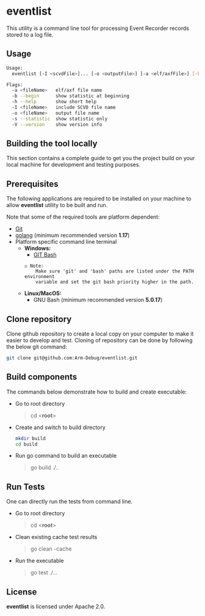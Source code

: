 # eventlist

This utility is a command line tool for processing Event Recorder records stored to a log file.

## Usage

```bash
Usage:
  eventlist [-I <scvdFile>]... [-o <outputFile>] [-a <elf/axfFile>] [-b] <logFile>

Flags:
  -a <fileName>   elf/axf file name
  -b --begin      show statistic at beginning
  -h --help       show short help
  -I <fileName>   include SCVD file name
  -o <fileName>   output file name
  -s --statistic  show statistic only
  -V --version    show version info
```

## Building the tool locally

This section contains a complete guide to get you the project build on
your local machine for development and testing purposes.

## Prerequisites

The following applications are required to be installed on your
machine to allow **eventlist** utility to be built and run.

Note that some of the required tools are platform dependent:

- [Git](https://git-scm.com/)
- [golang](https://go.dev/doc/install) (minimum recommended version **1.17**)
- Platform specific command line terminal
  - **Windows:**
    - [GIT Bash](https://gitforwindows.org/)
    ```
    ☑️ Note:
        Make sure 'git' and 'bash' paths are listed under the PATH environment
        variable and set the git bash priority higher in the path.
    ```
  - **Linux/MacOS:**
    - GNU Bash (minimum recommended version **5.0.17**)

## Clone repository

Clone github repository to create a local copy on your computer to make
it easier to develop and test. Cloning of repository can be done by following
the below git command:

```bash
git clone git@github.com:Arm-Debug/eventlist.git
```

## Build components

The commands below demonstrate how to build and create executable:

  - Go to root directory
    > cd \<**root**\>
  - Create and switch to build directory
    ```bash
    mkdir build
    cd build
    ```
  - Run go command to build an executable
    > go build ./..

## Run Tests

One can directly run the tests from command line.
  - Go to root directory
    > cd \<**root**\>
  - Clean existing cache test results
    > go clean -cache
  - Run the executable
    > go test ./...

## License

**eventlist** is licensed under Apache 2.0.
